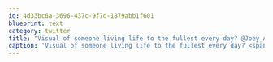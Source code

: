 ```yaml
---
id: 4d33bc6a-3696-437c-9f7d-1879abb1f601
blueprint: text
category: twitter
title: "Visual of someone living life to the fullest every day? @Joey_Aquino's instagram feed"
caption: 'Visual of someone living life to the fullest every day? <span class="username username_linked">@<a href="https://twitter.com/Joey_Aquino" title="Joey Aquino">Joey_Aquino</a></span>''s instagram feed'
---
```

